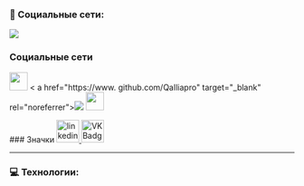 ### 🤝 Социальные сети:

  <div id="badges">
    <a href="https://www.github.com/QaIliapro" target="_blank" rel="noreferrer"><img src="https://img.shields.io/github/followers/QaIliapro?logo =github&style=for-the-badge&color=0891b2&labelColor=1c1917" /></a>

### Социальные сети

<p align="left"> <a href="https://www.facebook.com/hhjn" target="_blank" rel="noreferrer"><img src="https://raw .githubusercontent.com/danielcranney/readme-generator/main/public/icons/socials/facebook.svg" width="32" height="32" /></a> < a href="https://www. github.com/QaIliapro" target="_blank" rel="noreferrer"><img src="https://raw.githubusercontent.com/danielcranney/readme-generator/main/public/icons/socials/github.svg" ширина = "32" высота = "32" /></а> <a href="http://www.instagram.com/ilia.kut.63" target="_blank" rel="noreferrer"><img src="https://raw.githubusercontent.com/danielcranney/readme -generator/main/public/icons/socials/instagram.svg" width="32" height="32" /></a> </p>
### Значки
    <a href="https://www.linkedin.com/in/ilia-kutergin-08aa48283/" target="_blank">
      <img src="https://cdn-icons-png.flaticon.com/512/2504/2504799.png" width="40" height="40" alt="linkedin" />
    </a>
    <!-- <a href="https://t.me/tehnomaniak07" target="_blank">
      <img src="https://cdn-icons-png.flaticon.com/512/2111/2111646.png" width="40" height="40" alt="telegram group" />
    </a>
    <a href="https://www.youtube.com/channel/UCbORpXVw1JNc0JYFSUqLWXA" target="_blank">
      <img src="https://cdn-icons-png.flaticon.com/512/3670/3670147.png" width="40" height="40" alt="Youtube"/>
    </a> -->
    <a href="https://vk.com/f1ll_zzz" target="_blank">
      <img src="https://cdn-icons-png.flaticon.com/512/145/145813.png" width="40" height="40" alt="VK Badge"/>
    </a>
    <!-- <a href="https://dzen.ru/tehnomaniak" target="_blank">
      <img src="https://upload.wikimedia.org/wikipedia/commons/thumb/a/ab/Yandex_Zen_logo_icon.svg/1024px-Yandex_Zen_logo_icon.svg.png" width="40" height="40" alt="Zen Badge"/>
    </a> -->
  </div>

---

### 💻 Технологии:
